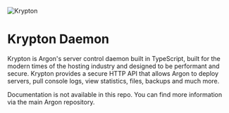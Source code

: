 ![Krypton](https://i.imgur.com/LpWc9sc.png)

# Krypton Daemon

Krypton is Argon's server control daemon built in TypeScript, built for the modern times of the hosting industry and designed to be performant and secure. Krypton provides a secure HTTP API that allows Argon to deploy servers, pull console logs, view statistics, files, backups and much more.

Documentation is not available in this repo. You can find more information via the main Argon repository.